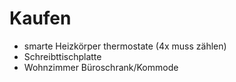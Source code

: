 # Kaufen

- smarte Heizkörper thermostate (4x muss zählen)
- Schreibttischplatte
- Wohnzimmer Büroschrank/Kommode
